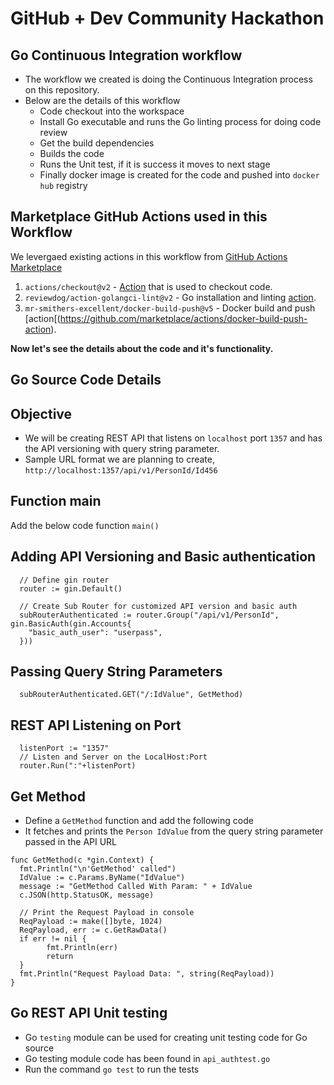 # GitHub + Dev Community Hackathon

## Go Continuous Integration workflow
- The workflow we created is doing the Continuous Integration process on this repository.
- Below are the details of this workflow
  - Code checkout into the workspace
  - Install Go executable and runs the Go linting process for doing code review
  - Get the build dependencies
  - Builds the code
  - Runs the Unit test, if it is success it moves to next stage
  - Finally docker image is created for the code and pushed into `docker hub` registry 

## Marketplace GitHub Actions used in this Workflow 
We levergaed existing actions in this workflow from [GitHub Actions Marketplace](https://github.com/marketplace?type=actions)
1. `actions/checkout@v2` - [Action](https://github.com/marketplace/actions/checkout) that is used to checkout code. 
2. `reviewdog/action-golangci-lint@v2` - Go installation and linting [action](https://github.com/marketplace/actions/run-golangci-lint-with-reviewdog).
3. `mr-smithers-excellent/docker-build-push@v5` - Docker build and push [action[(https://github.com/marketplace/actions/docker-build-push-action).


**Now let's see the details about the code and it's functionality.**
## Go Source Code Details

## Objective
- We will be creating REST API that listens on `localhost` port `1357` and has the API versioning with query string parameter.
- Sample URL format we are planning to create, `http://localhost:1357/api/v1/PersonId/Id456`

## Function main
Add the below code function `main()`

## Adding API Versioning and Basic authentication
```
  // Define gin router
  router := gin.Default()

  // Create Sub Router for customized API version and basic auth
  subRouterAuthenticated := router.Group("/api/v1/PersonId", gin.BasicAuth(gin.Accounts{
    "basic_auth_user": "userpass",
  }))
```

## Passing Query String Parameters
```
  subRouterAuthenticated.GET("/:IdValue", GetMethod)
```
## REST API Listening on Port
```
  listenPort := "1357"
  // Listen and Server on the LocalHost:Port
  router.Run(":"+listenPort)
```

## Get Method
- Define a `GetMethod` function and add the following code 
- It fetches and prints the `Person IdValue` from the query string parameter passed in the API URL
```
func GetMethod(c *gin.Context) {
  fmt.Println("\n'GetMethod' called")
  IdValue := c.Params.ByName("IdValue")
  message := "GetMethod Called With Param: " + IdValue
  c.JSON(http.StatusOK, message)

  // Print the Request Payload in console
  ReqPayload := make([]byte, 1024)
  ReqPayload, err := c.GetRawData()
  if err != nil {
        fmt.Println(err)
        return
  }
  fmt.Println("Request Payload Data: ", string(ReqPayload))
}
```

## Go REST API Unit testing
- Go `testing` module can be used for creating unit testing code for Go source
- Go testing module code has been found in `api_authtest.go`
- Run the command `go test` to run the tests
